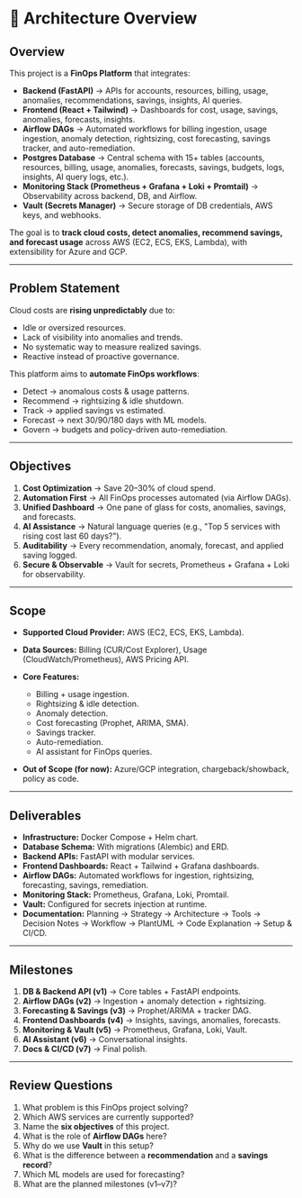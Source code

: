 # 📘 Architecture Overview

## Overview

This project is a **FinOps Platform** that integrates:

* **Backend (FastAPI)** → APIs for accounts, resources, billing, usage, anomalies, recommendations, savings, insights, AI queries.
* **Frontend (React + Tailwind)** → Dashboards for cost, usage, savings, anomalies, forecasts, insights.
* **Airflow DAGs** → Automated workflows for billing ingestion, usage ingestion, anomaly detection, rightsizing, cost forecasting, savings tracker, and auto-remediation.
* **Postgres Database** → Central schema with 15+ tables (accounts, resources, billing, usage, anomalies, forecasts, savings, budgets, logs, insights, AI query logs, etc.).
* **Monitoring Stack (Prometheus + Grafana + Loki + Promtail)** → Observability across backend, DB, and Airflow.
* **Vault (Secrets Manager)** → Secure storage of DB credentials, AWS keys, and webhooks.

The goal is to **track cloud costs, detect anomalies, recommend savings, and forecast usage** across AWS (EC2, ECS, EKS, Lambda), with extensibility for Azure and GCP.

---

## Problem Statement

Cloud costs are **rising unpredictably** due to:

* Idle or oversized resources.
* Lack of visibility into anomalies and trends.
* No systematic way to measure realized savings.
* Reactive instead of proactive governance.

This platform aims to **automate FinOps workflows**:

* Detect → anomalous costs & usage patterns.
* Recommend → rightsizing & idle shutdown.
* Track → applied savings vs estimated.
* Forecast → next 30/90/180 days with ML models.
* Govern → budgets and policy-driven auto-remediation.

---

## Objectives

1. **Cost Optimization** → Save 20–30% of cloud spend.
2. **Automation First** → All FinOps processes automated (via Airflow DAGs).
3. **Unified Dashboard** → One pane of glass for costs, anomalies, savings, and forecasts.
4. **AI Assistance** → Natural language queries (e.g., "Top 5 services with rising cost last 60 days?").
5. **Auditability** → Every recommendation, anomaly, forecast, and applied saving logged.
6. **Secure & Observable** → Vault for secrets, Prometheus + Grafana + Loki for observability.

---

## Scope

* **Supported Cloud Provider:** AWS (EC2, ECS, EKS, Lambda).
* **Data Sources:** Billing (CUR/Cost Explorer), Usage (CloudWatch/Prometheus), AWS Pricing API.
* **Core Features:**

  * Billing + usage ingestion.
  * Rightsizing & idle detection.
  * Anomaly detection.
  * Cost forecasting (Prophet, ARIMA, SMA).
  * Savings tracker.
  * Auto-remediation.
  * AI assistant for FinOps queries.
* **Out of Scope (for now):** Azure/GCP integration, chargeback/showback, policy as code.

---

## Deliverables

* **Infrastructure:** Docker Compose + Helm chart.
* **Database Schema:** With migrations (Alembic) and ERD.
* **Backend APIs:** FastAPI with modular services.
* **Frontend Dashboards:** React + Tailwind + Grafana dashboards.
* **Airflow DAGs:** Automated workflows for ingestion, rightsizing, forecasting, savings, remediation.
* **Monitoring Stack:** Prometheus, Grafana, Loki, Promtail.
* **Vault:** Configured for secrets injection at runtime.
* **Documentation:** Planning → Strategy → Architecture → Tools → Decision Notes → Workflow → PlantUML → Code Explanation → Setup & CI/CD.

---

## Milestones

1. **DB & Backend API (v1)** → Core tables + FastAPI endpoints.
2. **Airflow DAGs (v2)** → Ingestion + anomaly detection + rightsizing.
3. **Forecasting & Savings (v3)** → Prophet/ARIMA + tracker DAG.
4. **Frontend Dashboards (v4)** → Insights, savings, anomalies, forecasts.
5. **Monitoring & Vault (v5)** → Prometheus, Grafana, Loki, Vault.
6. **AI Assistant (v6)** → Conversational insights.
7. **Docs & CI/CD (v7)** → Final polish.

---

## Review Questions

1. What problem is this FinOps project solving?
2. Which AWS services are currently supported?
3. Name the **six objectives** of this project.
4. What is the role of **Airflow DAGs** here?
5. Why do we use **Vault** in this setup?
6. What is the difference between a **recommendation** and a **savings record**?
7. Which ML models are used for forecasting?
8. What are the planned milestones (v1–v7)?
